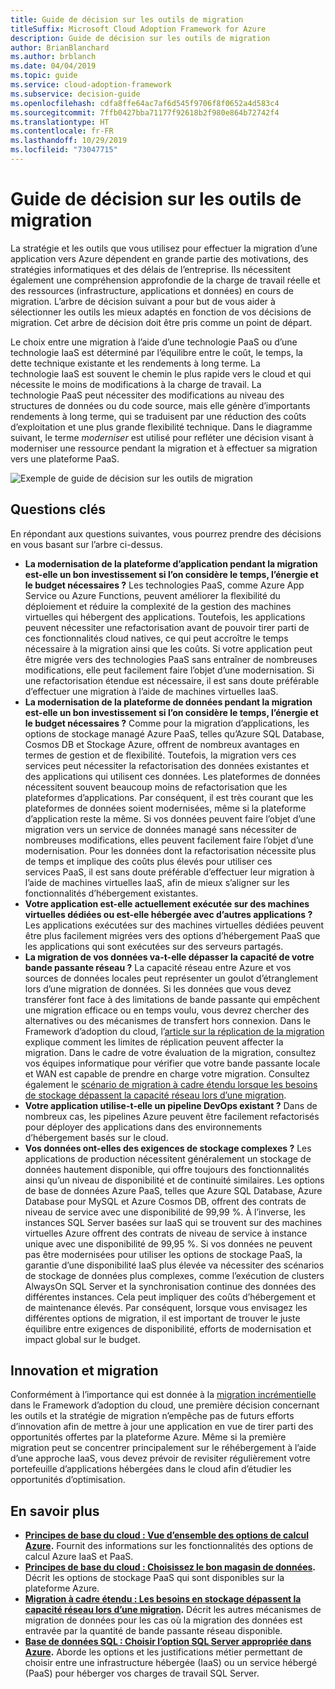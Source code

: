 ```yaml
---
title: Guide de décision sur les outils de migration
titleSuffix: Microsoft Cloud Adoption Framework for Azure
description: Guide de décision sur les outils de migration
author: BrianBlanchard
ms.author: brblanch
ms.date: 04/04/2019
ms.topic: guide
ms.service: cloud-adoption-framework
ms.subservice: decision-guide
ms.openlocfilehash: cdfa8ffe64ac7af6d545f9706f8f0652a4d583c4
ms.sourcegitcommit: 7ffb0427bba71177f92618b2f980e864b72742f4
ms.translationtype: HT
ms.contentlocale: fr-FR
ms.lasthandoff: 10/29/2019
ms.locfileid: "73047715"
---
```

# <a name="migration-tools-decision-guide"></a>Guide de décision sur les outils de migration

La stratégie et les outils que vous utilisez pour effectuer la migration d’une application vers Azure dépendent en grande partie des motivations, des stratégies informatiques et des délais de l’entreprise. Ils nécessitent également une compréhension approfondie de la charge de travail réelle et des ressources (infrastructure, applications et données) en cours de migration. L’arbre de décision suivant a pour but de vous aider à sélectionner les outils les mieux adaptés en fonction de vos décisions de migration. Cet arbre de décision doit être pris comme un point de départ.

Le choix entre une migration à l’aide d’une technologie PaaS ou d’une technologie IaaS est déterminé par l’équilibre entre le coût, le temps, la dette technique existante et les rendements à long terme. La technologie IaaS est souvent le chemin le plus rapide vers le cloud et qui nécessite le moins de modifications à la charge de travail. La technologie PaaS peut nécessiter des modifications au niveau des structures de données ou du code source, mais elle génère d’importants rendements à long terme, qui se traduisent par une réduction des coûts d’exploitation et une plus grande flexibilité technique. Dans le diagramme suivant, le terme _moderniser_ est utilisé pour refléter une décision visant à moderniser une ressource pendant la migration et à effectuer sa migration vers une plateforme PaaS.

![Exemple de guide de décision sur les outils de migration](../../_images/migrate/migration-tools-decision-tree.png)

## <a name="key-questions"></a>Questions clés

En répondant aux questions suivantes, vous pourrez prendre des décisions en vous basant sur l’arbre ci-dessus.

- **La modernisation de la plateforme d’application pendant la migration est-elle un bon investissement si l’on considère le temps, l’énergie et le budget nécessaires ?** Les technologies PaaS, comme Azure App Service ou Azure Functions, peuvent améliorer la flexibilité du déploiement et réduire la complexité de la gestion des machines virtuelles qui hébergent des applications. Toutefois, les applications peuvent nécessiter une refactorisation avant de pouvoir tirer parti de ces fonctionnalités cloud natives, ce qui peut accroître le temps nécessaire à la migration ainsi que les coûts. Si votre application peut être migrée vers des technologies PaaS sans entraîner de nombreuses modifications, elle peut facilement faire l’objet d’une modernisation. Si une refactorisation étendue est nécessaire, il est sans doute préférable d’effectuer une migration à l’aide de machines virtuelles IaaS.
- **La modernisation de la plateforme de données pendant la migration est-elle un bon investissement si l’on considère le temps, l’énergie et le budget nécessaires ?** Comme pour la migration d’applications, les options de stockage managé Azure PaaS, telles qu’Azure SQL Database, Cosmos DB et Stockage Azure, offrent de nombreux avantages en termes de gestion et de flexibilité. Toutefois, la migration vers ces services peut nécessiter la refactorisation des données existantes et des applications qui utilisent ces données. Les plateformes de données nécessitent souvent beaucoup moins de refactorisation que les plateformes d’applications. Par conséquent, il est très courant que les plateformes de données soient modernisées, même si la plateforme d’application reste la même. Si vos données peuvent faire l’objet d’une migration vers un service de données managé sans nécessiter de nombreuses modifications, elles peuvent facilement faire l’objet d’une modernisation. Pour les données dont la refactorisation nécessite plus de temps et implique des coûts plus élevés pour utiliser ces services PaaS, il est sans doute préférable d’effectuer leur migration à l’aide de machines virtuelles IaaS, afin de mieux s’aligner sur les fonctionnalités d’hébergement existantes.
- **Votre application est-elle actuellement exécutée sur des machines virtuelles dédiées ou est-elle hébergée avec d’autres applications ?** Les applications exécutées sur des machines virtuelles dédiées peuvent être plus facilement migrées vers des options d’hébergement PaaS que les applications qui sont exécutées sur des serveurs partagés.
- **La migration de vos données va-t-elle dépasser la capacité de votre bande passante réseau ?** La capacité réseau entre Azure et vos sources de données locales peut représenter un goulot d’étranglement lors d’une migration de données. Si les données que vous devez transférer font face à des limitations de bande passante qui empêchent une migration efficace ou en temps voulu, vous devrez chercher des alternatives ou des mécanismes de transfert hors connexion. Dans le Framework d’adoption du cloud, l’[article sur la réplication de la migration](../../migrate/migration-considerations/migrate/replicate.md#replication-risks---physics-of-replication) explique comment les limites de réplication peuvent affecter la migration. Dans le cadre de votre évaluation de la migration, consultez vos équipes informatique pour vérifier que votre bande passante locale et WAN est capable de prendre en charge votre migration. Consultez également le [scénario de migration à cadre étendu lorsque les besoins de stockage dépassent la capacité réseau lors d’une migration](../../migrate/expanded-scope/network-capacity-exceeded.md#suggested-prerequisites).
- **Votre application utilise-t-elle un pipeline DevOps existant ?** Dans de nombreux cas, les pipelines Azure peuvent être facilement refactorisés pour déployer des applications dans des environnements d’hébergement basés sur le cloud.
- **Vos données ont-elles des exigences de stockage complexes ?** Les applications de production nécessitent généralement un stockage de données hautement disponible, qui offre toujours des fonctionnalités ainsi qu’un niveau de disponibilité et de continuité similaires. Les options de base de données Azure PaaS, telles que Azure SQL Database, Azure Database pour MySQL et Azure Cosmos DB, offrent des contrats de niveau de service avec une disponibilité de 99,99 %. À l’inverse, les instances SQL Server basées sur IaaS qui se trouvent sur des machines virtuelles Azure offrent des contrats de niveau de service à instance unique avec une disponibilité de 99,95 %. Si vos données ne peuvent pas être modernisées pour utiliser les options de stockage PaaS, la garantie d’une disponibilité IaaS plus élevée va nécessiter des scénarios de stockage de données plus complexes, comme l’exécution de clusters AlwaysOn SQL Server et la synchronisation continue des données des différentes instances. Cela peut impliquer des coûts d’hébergement et de maintenance élevés. Par conséquent, lorsque vous envisagez les différentes options de migration, il est important de trouver le juste équilibre entre exigences de disponibilité, efforts de modernisation et impact global sur le budget.

## <a name="innovation-and-migration"></a>Innovation et migration

Conformément à l’importance qui est donnée à la [migration incrémentielle](../../migrate/index.md#migration-implementation) dans le Framework d’adoption du cloud, une première décision concernant les outils et la stratégie de migration n’empêche pas de futurs efforts d’innovation afin de mettre à jour une application en vue de tirer parti des opportunités offertes par la plateforme Azure. Même si la première migration peut se concentrer principalement sur le réhébergement à l’aide d’une approche IaaS, vous devez prévoir de revisiter régulièrement votre portefeuille d’applications hébergées dans le cloud afin d’étudier les opportunités d’optimisation.

## <a name="learn-more"></a>En savoir plus

- **[Principes de base du cloud : Vue d’ensemble des options de calcul Azure](https://docs.microsoft.com/azure/architecture/guide/technology-choices/compute-overview).** Fournit des informations sur les fonctionnalités des options de calcul Azure IaaS et PaaS.
- **[Principes de base du cloud : Choisissez le bon magasin de données](https://docs.microsoft.com/azure/architecture/guide/technology-choices/data-store-overview).** Décrit les options de stockage PaaS qui sont disponibles sur la plateforme Azure.
- **[Migration à cadre étendu : Les besoins en stockage dépassent la capacité réseau lors d’une migration](../../migrate/expanded-scope/network-capacity-exceeded.md).** Décrit les autres mécanismes de migration de données pour les cas où la migration des données est entravée par la quantité de bande passante réseau disponible.
- **[Base de données SQL : Choisir l’option SQL Server appropriée dans Azure](https://docs.microsoft.com/azure/sql-database/sql-database-paas-vs-sql-server-iaas#business-motivations-for-choosing-databases-managed-instances-or-sql-virtual-machines).** Aborde les options et les justifications métier permettant de choisir entre une infrastructure hébergée (IaaS) ou un service hébergé (PaaS) pour héberger vos charges de travail SQL Server.
